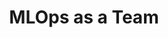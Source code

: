 ---
episode: 4
guests:
- raphaelhoogvliets
ids:
  anchor: atalksclub/episodes/MLOps-as-a-Team---Raphal-Hoogvliets-e2qnnu5/a-abkcdlr
  youtube: rMq63r3zi4c
image: images/podcast/s19e04-mlops-as-team.jpg
links:
  anchor: https://creators.spotify.com/pod/show/datatalksclub/episodes/MLOps-as-a-Team---Raphal-Hoogvliets-e2qnnu5/a-abkcdlr
  apple: https://podcasts.apple.com/us/podcast/mlops-as-a-team-rapha%C3%ABl-hoogvliets/id1541710331?i=1000676238840
  spotify: https://open.spotify.com/episode/0Dl372MFGvN0zDa1YQx7oe?si=eCy-a4fkRtOaEe21-KDHXQ
  youtube: https://youtube.com/watch?v=rMq63r3zi4c
season: 19
short: MLOps as a Team
title: MLOps as a Team
transcript:
- line: Hi, everyone! Welcome to our event. This is brought to you by DataTalks.Club,
    a community for people who love data. We have weekly events — well, almost weekly
    lately, but we're getting back on track. Actually, we have two events this week!
    If you want to check out our upcoming events, there's a link in the description.
    I think I need to update it since we now have over 50K subscribers, so if you
    haven't yet, hit the subscribe button.
  sec: 0
  time: 0:00
  who: Alexey
- line: Also, we have a live chat where you can ask questions. There’s a pinned link
    for submitting your questions, and we’ll cover them during the interview. That’s
    it for the intro! I’ll stop sharing my screen now. We haven’t had a podcast interview
    in a while — maybe a month — but don’t worry, we’ll have more content coming soon.
    Today, we have Raphaël with us. If you're ready, we can start.
  sec: 0
  time: 0:00
  who: Alexey
- line: Yes, definitely.
  sec: 78
  time: '1:18'
  who: Raphaël
- line: Great! This week we’re talking about MLOps with a special guest, Raphaël Hoogvliets.
    Raphaël is a leader in MLOps with a background in data science and machine learning.
    You might know him from LinkedIn, where he frequently shares MLOps content. I
    see his posts daily — though I suspect his profile picture is AI-generated, right?
    Anyway, Raphaël currently leads a team of engineers at Eneco, a major sustainable
    energy provider.
  sec: 81
  time: '1:21'
  who: Alexey
- line: Hey, Alexey. Thanks so much for having me here. It's great to be here.
  sec: 126
  time: '2:06'
  who: Raphaël
- line: It’s a pleasure to finally make this happen! We’ve been planning this for
    a while. And a quick shoutout to Johanna Bayer for preparing today’s questions.
  sec: 130
  time: '2:10'
  who: Alexey
- line: Before we dive into MLOps, let’s start with your background. Can you tell
    us about your career journey so far?
  sec: 130
  time: '2:10'
  who: Alexey
- header: Career journey and transition into MLOps
- line: Sure! I’ve been working in the data field for over ten years now. I started
    as a data scientist, which was challenging at first because there was so much
    to learn. But I kept pushing through.
  sec: 154
  time: '2:34'
  who: Raphaël
- line: What did you do before that?
  sec: 182
  time: '3:02'
  who: Alexey
- line: Something quite different. Before data science, I spent five years in sustainable
    agriculture. My role included project management and lobbying for a green organization.
  sec: 184
  time: '3:04'
  who: Raphaël
- line: So, it wasn’t IT-related, right?
  sec: 204
  time: '3:24'
  who: Alexey
- line: Not initially, no. But I noticed that large projects lacked proper data management.
    Farmers had a lot of valuable data on crop quality and sustainability, but it
    was mostly on paper or outdated systems. That’s when I started thinking there
    was potential for improvement. Eventually, I moved into agricultural innovation,
    focusing on technology and data, which ultimately led me to data science.
  sec: 206
  time: '3:26'
  who: Raphaël
- line: I transitioned from project manager to consultant, freelancing in agriculture
    and food tech. But agriculture isn’t always data-driven, so I chose some challenging
    projects. About ten years ago, I was working with a client on a proof of concept,
    and they asked if I could put it in production. I didn’t even know what “production”
    meant back then, so I did some research, learned a bit about IT, and realized
    I needed to dive deeper into these concepts.
  sec: 206
  time: '3:26'
  who: Raphaël
- line: This led me to an IT consultancy — a Microsoft Platinum partner — where I
    worked as a data scientist in a mostly BI-engineering team. It was challenging
    but a great learning experience. Later, I joined a more data-focused consultancy
    and became a lead data scientist. Here, I really started learning about production
    deployments.
  sec: 206
  time: '3:26'
  who: Raphaël
- line: In consultancies, projects are often short-term, but data science projects
    require more time. So, I joined an internal team where I got my first taste of
    MLOps. We had valuable models, but they were built in a very "spaghetti code"
    style on an old R server. I got the chance to upgrade this setup, working with
    a great mentor, and I found that I really enjoyed MLOps. It was exciting to add
    value beyond just building models.
  sec: 206
  time: '3:26'
  who: Raphaël
- line: That was about three years ago. Since then, I’ve worked in MLOps and even
    started freelancing. I’m currently contracting with Eneco, where I’ll soon join
    as a full-time employee to continue building the team and see the ongoing reorganization
    through. There's so much work to do, and it’s fulfilling to stay on and see things
    progress.
  sec: 206
  time: '3:26'
  who: Raphaël
- header: Dutch agriculture and its challenges
- line: It’s a fascinating journey! You mentioned starting in agriculture, and given
    that you're from the Netherlands, I know the country is advanced in agriculture.
    Even though it’s a small country, I see Dutch produce across Europe. It’s impressive
    how much you achieve with limited land — it’s almost like an agricultural marvel!
  sec: 521
  time: '8:41'
  who: Alexey
- line: Yes, it’s definitely a point of pride for us! In the Netherlands, we often
    say we're the second-largest agricultural exporter, but that statistic can be
    misleading. It includes a lot of re-exports. In reality, we rank around 22nd in
    actual production, which is still impressive for a small country.
  sec: 553
  time: '9:13'
  who: Raphaël
- line: Our agricultural success is due to high-tech innovations, from genetics to
    production processes. However, our approach also has a high environmental footprint.
    We import a lot of grains and soy from the Americas to feed livestock, which creates
    challenges like excess manure and air quality issues. But I believe we can continue
    being a sustainable player if we adapt the right practices.
  sec: 553
  time: '9:13'
  who: Raphaël
- header: The concept of "technical debt" in MLOps
- line: 'Back to MLOps — your LinkedIn profile has an interesting tagline: “Creating
    the future’s technical debt today.” What does that mean?'
  sec: 636
  time: '10:36'
  who: Alexey
- line: It’s a bit of a joke but also has a serious side. In our field, technology
    moves so quickly that by the time you implement something, it might already feel
    outdated.
  sec: 661
  time: '11:01'
  who: Raphaël
- line: There's a gap between when you make design decisions and when you implement
    them. Sometimes, as new tools or models emerge, it feels like we’re creating "technical
    debt" just by sticking to what’s current. But in reality, true technical debt
    is the gap between an organization’s capabilities and its ambitions.
  sec: 661
  time: '11:01'
  who: Raphaël
- line: But it's unavoidable, right? Sometimes you want to create a prototype, move
    fast, and you're unsure how many out of 10 prototypes will survive — maybe just
    one. So, you don't necessarily want to invest a lot of effort into each prototype.
    But when one works, you know, okay, it proved its value, so now it's time to repay
    the debt.
  sec: 739
  time: '12:19'
  who: Alexey
- line: Yeah, I agree. These decisions and conversations happen daily, especially
    between tech leads and product managers, but also among tech leads. At Eco, some
    of the teams have a startup mentality — cut corners, move fast, and focus on delivering
    value for the customer. Others are more cautious, saying, "Let's do this the right
    way before we deploy."
  sec: 767
  time: '12:47'
  who: Raphaël
- line: We should stop cutting corners, right?
  sec: 801
  time: '13:21'
  who: Alexey
- line: Exactly, yeah. It's an ongoing discussion. And in engineering, the cliché
    is that everything is a trade-off, and that's true on the product level as well.
  sec: 804
  time: '13:24'
  who: Raphaël
- header: 'Trade-offs in MLOps: moving fast vs. doing things right'
- line: You mentioned building teams in your career. You’ve built teams multiple times,
    and now you’re building another one. Why focus on teams specifically? And what
    do teams have to do with ML Ops?
  sec: 817
  time: '13:37'
  who: Alexey
- header: Building teams and the role of coordination in MLOps
- line: Great question. It was a natural progression from my earlier life. I’ve always
    valued teamwork, from playing sports to working in a team at an art-house cinema
    and even in online games. I’ve always focused on how coordination and good culture
    are key. When I moved into data science, I saw the importance of having a well-coordinated
    team. In data science and ML Ops, a strong team is crucial. If you want to go
    fast, you go alone, but if you want to go far, you go together. In non-tech organizations,
    doing data science can be particularly challenging, and having a well-rounded
    team with diverse roles ensures success.
  sec: 845
  time: '14:05'
  who: Raphaël
- header: 'Key roles in an MLOps team: evangelists and tech translators'
- line: So, what makes a good team? What kind of people do you need?
  sec: 1018
  time: '16:58'
  who: Alexey
- line: It depends on the context and the organization’s maturity, but there are common
    roles. One often overlooked role is the evangelist. Someone has to advocate for
    the team, whether it's internally or on the executive level. This person isn’t
    just about stakeholder management, but about driving the vision and support. In
    product teams, you also need a tech translator — someone who can bridge the gap
    between technical and non-technical stakeholders. This could be a product manager,
    but often the roles are split, with one person focusing more on the technical
    side.
  sec: 1049
  time: '17:29'
  who: Raphaël
- line: We’re talking about non-IT companies, where ML Ops is secondary, right?
  sec: 1117
  time: '18:37'
  who: Alexey
- line: Exactly. In these companies, it’s essential to have someone at the executive
    level who understands ML Ops, or an evangelist who can rally support. Additionally,
    a tech translator helps communicate technical complexities in a way the business
    side can understand. These roles are vital for success in ML Ops.
  sec: 1134
  time: '18:54'
  who: Raphaël
- line: So, evangelist and tech translator are key roles in the team?
  sec: 1196
  time: '19:56'
  who: Alexey
- line: Yes, and it’s possible for one person to fill both roles. On the technical
    side, having an experienced lead is essential — someone who understands ML Ops
    principles and can guide the team. It’s great if you can split between ML Ops
    engineers focused on building infrastructure and automating the ML lifecycle,
    and ML engineers working with data scientists on the product side. But the team
    composition really depends on the type of ML you're working with.
  sec: 1233
  time: '20:33'
  who: Raphaël
- header: Role of the MLOps team in an organization
- line: So what does the ML Ops team do? It sounds like a central team that helps
    other teams, is that right?
  sec: 1381
  time: '23:01'
  who: Alexey
- line: Yes, it depends on the organization, but in many cases, the ML Ops team is
    centralized. In our agile framework, we act as an enabling team. We work closely
    with ML engineers, helping define best practices, create design documentation,
    and build reusable tools. We focus on deployment, maintenance, and monitoring,
    which are key components of ML Ops. We aim to make things easier for the other
    teams to adopt, but we also have to make sure we’re flexible tnough not to alienate
    them.
  sec: 1412
  time: '23:32'
  who: Raphaël
- header: How MLOps teams assist product teams
- line: So the ML Ops team helps 34 product teams with different use cases, like demand
    forecasting or energy supplier maintenance. Is that correct?
  sec: 1519
  time: '25:19'
  who: Alexey
- line: Yes, that’s the setup. We have product teams working on different use cases,
    and the ML Ops team helps by providing infrastructure, tools, and best practices
    to make model deployment easier. It’s a luxury to have both a centralized ML Ops
    team and ML engineers embedded in the product teams, which is the situation we're
    in.
  sec: 1520
  time: '25:20'
  who: Raphaël
- header: Standardizing practices in MLOps
- line: How do you standardize practices when only about 25–30% of data scientists
    are on board with your framework? How do you get the rest of the team to follow?
  sec: 1676
  time: '27:56'
  who: Alexey
- line: Iteration is key. You test, talk to people, and get feedback. It takes time
    to build relationships and trust. You need to listen to your end users — data
    scientists are crucial in this process — and adjust your framework accordingly.
    You can’t please everyone, but you can find common ground. Some aspects, like
    CI, repository structure, and packaging solutions, are easy to standardize. But
    the actual code structure is trickier. You need to find a balance between enforcing
    standards and allowing flexibility for data scientists to work the way they’re
    comfortable.
  sec: 1867
  time: '31:07'
  who: Raphaël
- header: Getting feedback and creating buy-in from data scientists
- line: How do you go about talking and getting feedback? Do you select a few projects
    that are either the most important or not so important because you don’t want
    to touch the important projects? Walk us through the process of understanding
    what kind of standards we can have as a team and what kind of standards will get
    adoption.
  sec: 1966
  time: '32:46'
  who: Alexey
- line: From the data science side, in my current situation, we're in a position of
    luxury because we have many ML engineers. But if you don't have that, and you're
    just an isolated AIOps team, I would approach it like a product manager. You treat
    the process itself as you would when developing products for users. You try to
    develop your AIOps platform that way for developers. People often talk about user
    experience, but developer experience is a huge driver for success. While I'm not
    a product manager, I do apply some of those principles for AIOps.
  sec: 1993
  time: '33:13'
  who: Raphaël
- line: To create buy-in from the organization, the first thing you do is collect
    pain points — what are people struggling with? Then you can create a matrix to
    compare what I, as the ML Ops lead, think we should work on versus what the data
    scientists think we should focus on. In this matrix, you’ll have four quadrants.
    Start with the one where there's overlap to create quick wins, even if you don’t
    think it’s the most important thing to do. The key is to build trust and prove
    your value.
  sec: 1993
  time: '33:13'
  who: Raphaël
- line: Once you have the pain points, you also need to show a clear "before" and
    "after." Before starting, paint a picture of where things are now, acknowledge
    that it will take time and possibly some of their regular work, but highlight
    the clear gains once it’s done. These could include saved time in deployments,
    mitigated risks, or saved money. Once we save those resources, the data scientists
    will have more time for the actual work they love, rather than getting stuck in
    operations. Without proper machine learning operations, data scientists often
    end up debugging pipelines. As they build more models and solutions, they get
    criticized for broken pipelines. Eventually, they start manually running chunks
    of code with print statements to figure out what went wrong. This process takes
    a lot of time. You need to show the team that by implementing these tools and
    practices, they can return to improving models or building new AI solutions rather
    than fixing pipelines.
  sec: 1993
  time: '33:13'
  who: Raphaël
- header: The importance of addressing pain points in MLOps
- line: So that’s why you start with pain points. As a data scientist, I definitely
    don't like debugging my pipelines. You identify what they don’t like, which avoids
    the risk of, as you mentioned, a platform engineer thinking the best way to deploy
    models is the only way, and then others don't find it useful. You could end up
    with fancy solutions that aren’t solving the real pain points of the product teams.
  sec: 2215
  time: '36:55'
  who: Alexey
- line: Exactly. You might start rolling out your amazing practices, and data scientists
    will find that the tests don’t accept what they just built, or even worse, the
    pre-commit hooks don’t work. They’ll ask, "What is this mypy thing? I can't even
    merge my code now." And if they’re using branches, it gets worse. That’s how you
    lose buy-in. You really need to show the value of what you're doing.
  sec: 2252
  time: '37:32'
  who: Raphaël
- line: From the leadership side, one of the challenges in ML Ops is dealing with
    KPIs and OKRs. Everyone wants measurable results, but it can be tough to show
    those in engineering, especially when it feels like, “If we weren’t here, nothing
    would work.” But you need to present those KPIs, even if it's a challenge.
  sec: 2252
  time: '37:32'
  who: Raphaël
- line: It could be as simple as tracking the number of models deployed through the
    platform.
  sec: 2321
  time: '38:41'
  who: Alexey
- line: Exactly.
  sec: 2324
  time: '38:44'
  who: Raphaël
- line: That’s a good way to measure. As we discussed earlier, you need to approach
    an ML Ops team as an internal product team. You need to talk to users rather than
    assume what they need.
  sec: 2326
  time: '38:46'
  who: Alexey
- header: Best practices and tools for standardizing MLOps processes
- line: For sure.
  sec: 2346
  time: '39:06'
  who: Raphaël
- line: We briefly touched on best practices and tools. You mentioned having proper
    CI and a clear structure for ML repositories and packaging. Are there any other
    must-haves when it comes to standardization and best practices?
  sec: 2348
  time: '39:08'
  who: Alexey
- line: It's always a good idea to isolate your parameters, especially when building
    solutions. For software engineers, this might be a no-brainer, but for data scientists,
    it's crucial.
  sec: 2381
  time: '39:41'
  who: Raphaël
- line: And this should be done in a standardized way, right? Not one team using YAML
    files, another using JSON, and a third using XML. Everyone should stick to the
    same standard.
  sec: 2398
  time: '39:58'
  who: Alexey
- line: Exactly.
  sec: 2410
  time: '40:10'
  who: Raphaël
- line: For your testing suite, it’s difficult to get code coverage for everything,
    but I think testing data transformations — preprocessing and post-processing —
    should always be a priority. And your development team can handle this themselves.
  sec: 2410
  time: '40:10'
  who: Raphaël
- line: Another thing to consider is data exploration. A lot of knowledge is captured
    there, and it can help with monitoring setups. Even if you don’t have an advanced
    monitoring system yet, the insights gained during data exploration can be valuable.
    Before, we’d just comment out code for visualization, but if your code is in production,
    you want to keep that part in. This will aid with root cause analysis down the
    line.
  sec: 2410
  time: '40:10'
  who: Raphaël
- line: So, it’s more about organizing your code — keeping exploratory work separate
    from deployment code, and having clear test coverage, right?
  sec: 2518
  time: '41:58'
  who: Alexey
- line: Exactly. But there’s a risk that exploratory work gets lost. For example,
    code could be version-controlled, but the original exploration might be on someone’s
    desktop who’s left the company.
  sec: 2533
  time: '42:13'
  who: Raphaël
- header: Value of data versioning and reproducibility
- line: So, if we have a Git repo, should we keep exploratory work in a specific folder,
    like a "notebooks" folder? Even if it’s messy, just commit it, push it, and keep
    it around?
  sec: 2551
  time: '42:31'
  who: Alexey
- line: Yes, exactly. There’s usually a lot of value there. It’s worth keeping around.
  sec: 2574
  time: '42:54'
  who: Raphaël
- line: For best practices, once you reach a more advanced stage, reproducibility
    and traceability become important. Traceability depends on your sector and legal
    requirements, but reproducibility is key. While it's difficult to make everything
    100% reproducible, tying your code to data versioning is a good start. If you
    know which data version is connected to a particular deployment, it helps you
    reverse-engineer when needed.
  sec: 2574
  time: '42:54'
  who: Raphaël
- header: When to start thinking about data versioning
- line: At what point in an organization’s maturity should they start thinking about
    data versioning? Sometimes it feels like overkill, especially if we only have
    a few models and aren’t dealing with a large portfolio. Do we need to care about
    data versioning from the start, or can it come later?
  sec: 2662
  time: '44:22'
  who: Alexey
- line: I agree, it can feel overwhelming. It really depends on your sector and any
    obligations you have to customers or legal frameworks. But, yes, it’s not always
    necessary to focus on data versioning from the start, especially for smaller teams.
    It can come later as your needs grow.
  sec: 2686
  time: '44:46'
  who: Raphaël
- header: Importance of data science experience for MLOps
- line: 'We have a few questions from the audience. The first one is: is it important
    to first work as a data scientist before moving into MLOps? And maybe here we
    can also discuss what MLOps actually means in this context. There’s this idea
    that MLOps is strictly about tools. As a data scientist, I start using these tools
    and then move into MLOps. But we''ve also talked about other aspects of MLOps,
    like processes and team structure. With this in mind, do you think it’s necessary
    to work as a data scientist first, or is it not required?'
  sec: 2710
  time: '45:10'
  who: Alexey
- line: You do need these skills in your team. Not everyone has to come from a data
    science background, but you do need those skills in the mix.
  sec: 2756
  time: '45:56'
  who: Raphaël
- line: In the MLOps team, right?
  sec: 2765
  time: '46:05'
  who: Alexey
- header: Skill mix needed in MLOps teams
- line: Yes, exactly. It’s good to have a mix of skills and backgrounds. MLOps has
    a lot of overlap with SRE (Site Reliability Engineering), which some people refer
    to as DevOps. It’s interesting because I learned not too long ago that DevOps
    is more of a movement, and no one really knows exactly what it is. On the other
    hand, SRE is a well-defined practice. MLOps overlaps a lot with SRE, so it’s useful
    to have someone with that expertise. It’s also helpful to have good software engineering
    experience. As data scientists, we’re generally not the best software engineers.
    Interestingly, roles like SRE and platform engineering are often called data engineering
    in many organizations. Data engineers are often building data pipelines or doing
    data warehousing, but they also do a lot more. In many cases, adding a data engineer
    to your MLOps team can be really beneficial.
  sec: 2766
  time: '46:06'
  who: Raphaël
- header: Building a diverse MLOps team
- line: 'So, in general, we aim for a diverse set of skills: someone with engineering
    experience, someone with platform experience, and someone with data science experience.
    Is it fair to say that while it’s not essential to have worked as a data scientist
    before moving into MLOps, having that expertise in the team is important?'
  sec: 2853
  time: '47:33'
  who: Alexey
- line: Yes, ideally more than one data scientist, but you definitely need that skill
    mix.
  sec: 2882
  time: '48:02'
  who: Raphaël
- line: Probably someone with translation skills should at least have some experience
    in data science.
  sec: 2888
  time: '48:08'
  who: Alexey
- line: Yes, that could definitely help.
  sec: 2895
  time: '48:15'
  who: Raphaël
- header: Best practices for implementing MLOps in new teams
- line: 'A question from Sam: what would you say is the best place to start when implementing
    MLOps in a new team? The team has experimented with Vertex AI.'
  sec: 2898
  time: '48:18'
  who: Alexey
- line: What is the question again?
  sec: 2911
  time: '48:31'
  who: Raphaël
- line: What is the best way to start implementing MLOps in a new team?
  sec: 2913
  time: '48:33'
  who: Alexey
- line: It’s important, from a product management perspective, to think about what’s
    most needed in the organization. What challenge are you trying to solve? If the
    problem is that you have models running in production and you don’t know what
    they’re doing, then you start with monitoring. Or, if the issue is that deploying
    new model versions takes too long and you want to deploy a new model every month,
    but it currently takes multiple months, then you start there. It’s a hard question
    to answer without more context, but there’s always low-hanging fruit in MLOps.
    For me, CI/CD is always the starting point. You can set that up quickly.
  sec: 2921
  time: '48:41'
  who: Raphaël
- header: Starting with CI/CD in MLOps
- line: So, essentially, you talk to data scientists and users, understand their pain
    points, and go from there.
  sec: 2992
  time: '49:52'
  who: Alexey
- line: Yes. And if you want to start with MLOps, you should first assess whether
    you can build it with the tools you already have. If you have the tools, use them.
    Sometimes people want new tools, but depending on the company type, getting new
    tools can take a lot of time. In a startup, you can just get the tools with a
    credit card, but in corporate environments, procurement processes can be very
    slow. So, if you can, start with what you have. But if you find you have nothing
    to work with, realize that early. For instance, version control is crucial. If
    you don’t have it, you should flag it with leadership right away and get a subscription
    to the right tools.
  sec: 3004
  time: '50:04'
  who: Raphaël
- header: Key components for a complete MLOps setup
- line: Another question came up as you were speaking. You mentioned building MLOps
    with the tools you have. What does it actually mean to build MLOps? How do we
    know when we have a complete MLOps setup? Is there a set of tools we need to have
    to say, “Okay, we have MLOps now”?
  sec: 3081
  time: '51:21'
  who: Alexey
- line: Yes, great question. There are a few frameworks for MLOps. Last year, I worked
    with Marvelous MLOps on a blog and content platform, and they created a framework
    called the MLOps Toolbelt. This is the one I like best. It’s based on existing
    literature and includes a set of components. If you have all of these, you’ve
    got a good MLOps setup.
  sec: 3108
  time: '51:48'
  who: Raphaël
- line: These components include experiment tracking, model registry, and monitoring?
  sec: 3153
  time: '52:33'
  who: Alexey
- line: Yes, exactly. Version control, CI/CD, containerization, model registry, experiment
    tracking, container registry, monitoring, compute, and serving. Another important
    component is a package registry. So, you should have a private package registry
    as well.
  sec: 3159
  time: '52:39'
  who: Raphaël
- header: Role of package registries in MLOps
- line: Why do we need a package registry?
  sec: 3188
  time: '53:08'
  who: Alexey
- line: You can certainly build a Docker image without it, but what I like about packaging
    is that you can bundle a lot of things together. For example, with Python packaging,
    you can manage dependencies and configurations. Python packaging lets you configure
    important settings in the package itself, which helps ensure compatibility with
    other software. You can define version ranges for your dependencies, which helps
    maintain compatibility with other packages.
  sec: 3207
  time: '53:27'
  who: Raphaël
- header: Using Docker vs. packages in MLOps
- line: Why not just use Docker?
  sec: 3252
  time: '54:12'
  who: Alexey
- line: You can build a Docker image, but you’re often not working in isolation. Your
    package may interact with other pieces of software. With a package, you can configure
    its dependencies, so it will work with other software components. Without that,
    you risk creating conflicts between versions. You could also set up each component
    as its own container, but that could add a lot of overhead.
  sec: 3256
  time: '54:16'
  who: Raphaël
- line: I imagine that if everything isn't in its own container — each with its own
    dependencies like Pandas or NumPy — then when we deploy multiple models, each
    one will have its own set of dependencies, which can add up quickly. However,
    if we use packages, maybe all models could share the same version of a dependency
    like Pandas.
  sec: 3354
  time: '55:54'
  who: Alexey
- line: Hopefully, this can be resolved within the version ranges. That’s what we
    aim for.
  sec: 3396
  time: '56:36'
  who: Raphaël
- line: It sounds like there are use cases where it's easier to use a package rather
    than build a full container.
  sec: 3401
  time: '56:41'
  who: Alexey
- line: We usually do both. We're using Databricks, but we also have a setup with
    Kubernetes. We build our Docker images using our packages. It really depends on
    the complexity of your setup. When I first saw it in 2019, someone advocated for
    separate Docker images for each component of the ML pipeline — one for data handling,
    one for preprocessing, one for modeling, etc. It seemed amazing because you could
    easily swap them out when something changes. But the question is, does it make
    it easier or more complex for teams to be autonomous, and for data scientists
    to use this setup?
  sec: 3410
  time: '56:50'
  who: Raphaël
- line: I noticed we have some questions in the live chat. Sorry, I was focused on
    Slido. Do you have time for one more question?
  sec: 3459
  time: '57:39'
  who: Alexey
- line: I actually have time. We originally planned to finish early, but I have another
    half hour.
  sec: 3468
  time: '57:48'
  who: Raphaël
- header: Examples of MLOps success and failure stories
- line: Great! Let’s go for it. Here's a question from Zanna. She's starting in data
    management and likes your point about addressing pain points to get people to
    use your solution. Do you have examples where this approach worked well, and where
    it failed?
  sec: 3476
  time: '57:56'
  who: Alexey
- line: A successful example is something you mentioned earlier — showing the frequency
    of deployments. We showed the business that they were deploying just a few times
    a year, and then we showed them that with the new setup, they could deploy every
    day.
  sec: 3500
  time: '58:20'
  who: Raphaël
- line: So deployment was a pain point for them?
  sec: 3517
  time: '58:37'
  who: Alexey
- line: Yes, deployment was taking a long time. Training and compute were also slow,
    and testing took forever. We convinced them that with MLOps, we could do all of
    this in just a few hours, and that worked. As for a failure, we built a successful
    data science solution in a proof of concept for a client, and then sold them a
    data platform. In 2019, we recommended setting up a data lake, using Databricks
    to run models. We built and sold all these projects, but where we failed was when
    they had an integration freeze. The board decided no integrations were allowed.
    We had a complete data platform, but it couldn’t connect to any data sources.
    We worked there for two years, but in the end, we couldn't convince them to proceed.
  sec: 3520
  time: '58:40'
  who: Raphaël
- line: That must have been frustrating.
  sec: 3606
  time: '1:00:06'
  who: Alexey
- line: Yes, I had two difficult projects in a row, both just under a year. This was
    the second one. After that, I took some time off. I also faced some personal challenges,
    but I essentially burned out on that project.
  sec: 3609
  time: '1:00:09'
  who: Raphaël
- line: I can imagine. When there’s a decision you can’t influence and they just say,
    "We're not integrating it," it’s hard to understand why you spent all that time
    building it.
  sec: 3629
  time: '1:00:29'
  who: Alexey
- line: Exactly. They made us build something that would run on uploaded CSV files,
    so that’s what we did, but it wasn’t the right approach.
  sec: 3642
  time: '1:00:42'
  who: Raphaël
- header: What MLOps is in simple terms
- line: 'Here’s an interesting question we might have started with earlier: What is
    MLOps in simple terms?'
  sec: 3654
  time: '1:00:54'
  who: Alexey
- line: MLOps is the operational side of building machine learning solutions. You
    build a machine learning model, and then it starts running in your business. It's
    similar to other business operations, like HR or logistics — this is the machine
    learning equivalent.
  sec: 3665
  time: '1:01:05'
  who: Raphaël
- line: So it’s a set of tools and best practices to ensure machine learning models
    run smoothly?
  sec: 3685
  time: '1:01:25'
  who: Alexey
- line: Yes, exactly.
  sec: 3691
  time: '1:01:31'
  who: Raphaël
- line: And to make sure they keep running properly?
  sec: 3692
  time: '1:01:32'
  who: Alexey
- line: Yes, it’s not just about getting them running once — it’s about keeping them
    running properly. The challenge is that data changes all the time.
  sec: 3696
  time: '1:01:36'
  who: Raphaël
- line: And by adding "the right way," you’ve made it so much more complex!
  sec: 3706
  time: '1:01:46'
  who: Alexey
- line: Yeah, it’s definitely more complex than other software operations, especially
    because of the data aspect.
  sec: 3710
  time: '1:01:50'
  who: Raphaël
- header: The complexity of achieving easy deployment, monitoring, and maintenance
- line: I think you mentioned earlier that the focus of an MLOps team is on easy deployment,
    easy monitoring, and easy maintenance. But achieving all three is quite difficult,
    isn’t it?
  sec: 3718
  time: '1:01:58'
  who: Alexey
- line: Yes, it's a challenging field. You need to know a little bit about a lot of
    things, and then a lot about a few specific areas.
  sec: 3735
  time: '1:02:15'
  who: Raphaël
- line: I’ve got your GitHub profile here.
  sec: 3756
  time: '1:02:36'
  who: Alexey
- line: Yes, definitely.
  sec: 3759
  time: '1:02:39'
  who: Raphaël
- line: OK, I think that’s all for today. You’ve shared a lot of valuable insights.
    Thank you, Raphaël. I’ve taken tons of notes! I’m really happy we finally managed
    to record this. It’s been great, and we’ve had a great turnout. Thanks to everyone
    for joining and for your active participation. And once again, thanks to Raphaël
    for sharing your experience with us. I hope you won’t face another integration
    freeze in your career — it must have been devastating. Thanks for sharing that
    with us as well.
  sec: 3762
  time: '1:02:42'
  who: Alexey
- line: Thank you so much for having me, and thanks to everyone who joined. I’d also
    like to give a big compliment to you and Johanna for how well you prepare and
    the questions you put together. I really enjoy this format. It’s been a pleasure
    to be here today. Big thanks to both of you!
  sec: 3809
  time: '1:03:29'
  who: Raphaël
- line: The credit goes to Johanna.
  sec: 3827
  time: '1:03:47'
  who: Alexey
- line: Yes, for sure. She did a great job!
  sec: 3829
  time: '1:03:49'
  who: Raphaël
- line: OK, thanks everyone, and thanks again, Raphaël. Just a reminder, tomorrow
    we have another podcast episode, so I hope to see you all then.
  sec: 3832
  time: '1:03:52'
  who: Alexey
- line: Hopefully, I’ll see you again soon. Have a good day!
  sec: 3845
  time: '1:04:05'
  who: Raphaël
- line: Yes, goodbye!
  sec: 3847
  time: '1:04:07'
  who: Alexey
- line: Bye-bye!
  sec: 3847
  time: '1:04:07'
  who: Raphaël
---